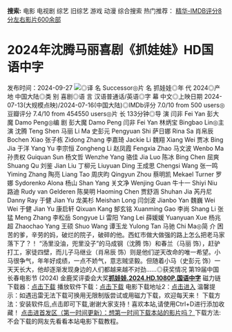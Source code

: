 **搜索:** 电影 电视剧 综艺 旧综艺 游戏 动漫 综合搜索 热门推荐： [精华-IMDB评分8分左右影片600余部](https://www.dytt8.com/html/gndy/jddy/20160320/50510.html)
# 2024年沈腾马丽喜剧《抓娃娃》HD国语中字
发布时间：2024-09-27 
![](https://img9.doubanio.com/view/photo/l_ratio_poster/public/p2910680797.jpg)◎译 名 Successor◎片 名 抓娃娃◎年 代 2024◎产 地 中国大陆◎类 别 喜剧◎语 言 汉语普通话/英语◎字 幕 中文◎上映日期 2024-07-13(大规模点映)/2024-07-16(中国大陆)◎IMDb评分 7.0/10 from 500 users◎豆瓣评分 7.4/10 from 454550 users◎片 长 133分钟◎导 演 闫非 Fei Yan 彭大魔 Damo Peng◎编 剧 彭大魔 Damo Peng 闫非 Fei Yan 林炳宝 Bingbao Lin◎主 演 沈腾 Teng Shen 马丽 Li Ma 史彭元 Pengyuan Shi 萨日娜 Rina Sa 肖帛辰 Bochen Xiao 张子栋 Zidong Zhang 李嘉琦 Jackie Li 魏翔 Xiang Wei 贾冰 Bing Jia 于洋 Yang Yu 李宗恒 Zongheng Li 赵凤霞 Fengxia Zhao 马文波 Wenbo Ma 孙贵权 Guiquan Sun 杨文哲 Wenzhe Yang 骆佳 Jia Luo 陈冰 Bing Chen 屈爽 Shuang Qu 刘鉴 Jian Liu 丁柳元 Liuyuan Ding 王成思 Chengsi Wang 张一鸣 Yiming Zhang 陶亮 Liang Tao 周庆昀 Qingyun Zhou 蔡明凯 Mekael Turner 罗娜 Sydorenko Alona 杨山 Shan Yang 关文净 Wenjing Guan 牛十一 Shiyi Niu 路迪 Rudy van Gelderen 陈昊明 Haoming Chen 贾舒涵 Shuhan Jia 芮丹尼 Danny Ray 于健 Jian Yu 龙美杉 Meishan Long 闫剑波 Jianbo Yan 魏巍 Wei Wei 于健 Jian Yu 康启轩 Qixuan Kang 郜玄铭 Xuanming Gao 李尚 Shang Li 张猛 Meng Zhang 李松岳 Songyue Li 雷阳 Yang Lei 薛媛媛 Yuanyuan Xue 杨兆超 Zhaochao Yang 王硕 Shuo Wang 谭玉龙 Yulong Tan 马驰 Chi Ma◎简 介 困苦的爹，辛劳的妈，破烂的院子，破碎的他。西虹市做大做强的路上怎么把老马家落下了？！ “汤里没油，兜里没子”的马成钢（沈腾 饰）和春兰（马丽 饰），赶驴打工，家徒四壁，而儿子马继业（肖帛辰 饰）则是他们逆天改命的唯一希望。小马很争气，年年好成绩，一点不娇气，意志贼坚毅。但随着小马（史彭元 饰）一天天长大，他却逐渐发现身边的人们都越来越不对劲……◎获奖情况 第19届中国长春电影节 (2024) 金鹿奖评委会大奖[**抓娃娃.2024.HD.1080P.国语中字**](magnet:?xt=urn:btih:3e6644f11a404b916302e5559cb523893e15aec1&dn=%e9%98%b3%e5%85%89%e7%94%b5%e5%bd%b1dygod.org.%e6%8a%93%e5%a8%83%e5%a8%83.2024.HD.1080P.%e5%9b%bd%e8%af%ad%e4%b8%ad%e5%ad%97.mkv&tr=udp%3a%2f%2ftracker.opentrackr.org%3a1337%2fannounce&tr=udp%3a%2f%2fexodus.desync.com%3a6969%2fannounce) 磁力链下载器：[点击下载](https://dygod.org/js/bt.htm "qBittorrent") 播放软件下载：[点击下载](https://dygod.org/js/player.htm "PotPlayer") 电影下载地址2：[点击进入](https://dygod.org/ "阳光电影") 温馨提示：如遇迅雷无法下载可换用无限制版尝试或用磁力下载，欢迎每天来！  下载方法：安装软件后,点击即可下载,谢谢大家支持！喜欢本站,请使用Ctrl+D进行添加收藏！ [点击进首发区（第一时间更新）：想第一时间下载本站的影片吗？ ](https://www.ygdy8.net/)下载方法:不会下载的网友先看看本站电影下载教程。